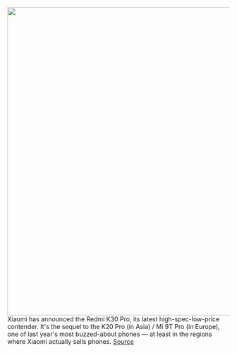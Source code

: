 <img src='https://cdn.vox-cdn.com/thumbor/N5dYiOQd8OC5txKKQQWAy4yE2U0=/0x0:999x666/1200x800/filters:focal(421x254:579x412)/cdn.vox-cdn.com/uploads/chorus_image/image/66545346/Screen_Shot_2020_03_24_at_16.48.37.0.png' width='700px' /><br/>
Xiaomi has announced the Redmi K30 Pro, its latest high-spec-low-price contender. It's the sequel to the K20 Pro (in Asia) / Mi 9T Pro (in Europe), one of last year's most buzzed-about phones — at least in the regions where Xiaomi actually sells phones.
<a href='https://www.theverge.com/2020/3/24/21192116/redmi-k30-pro-announced-specs-price-china-india-xiaomi'> Source <a/>